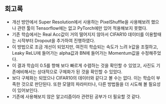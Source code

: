 ## 회고록

- 개선 방안에서 Super Resolution에서 사용하는 PixelShuffle을 사용해보려 했으나 관련 툴이 Tensorflow에는 없고 PyTorch에만 있어 적용해보지 못했다.
- 기존 학습에서는 Real Acc값이 거의 떨어지지 않아서 CIFAR10 데이터를 이용할때는 시작부터 Dropout을 추가하여 진행하였다.
- 이 방법으로 조금 개선이 되었지만, 여전히 학습되는 속도가 느려 lr값을 조절하고, Leaky ReLU에 들어가는 alpha값과 BN에 들어가는 Momentum값을 수정해주었다.
- 이 결과 학습이 0.5를 향해 보다 빠르게 수렴하는 것을 확인할 수 있었고, 사진도 기존에비해서는 상대적으로 구체화가 된 것을 확인할 수 있었다.
- 보다 구체화는 되었으나 CIFAR10의 데이터와 같다고 볼 수는 없다. 이는 학습이 부족한 것으로 판단된다. 또한 모델의 파라미터나, 다른 방법들을 더 시도해 볼 필요성이 있어보인다.
- 기존에 사용해보지 않은 알고리즘이라 관련된 공부가 더 필요할 것 같다.
